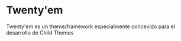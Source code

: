 # Twenty'em
Twenty'em es un theme/framework especialmente concevido para el desarrollo de Child Themes
